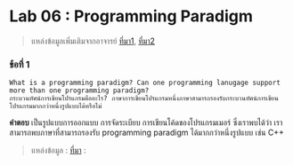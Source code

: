 # Lab 06 : Programming Paradigm
> แหล่งข้อมูลเพิ่มเติมจากอาจารย์ [ที่มา1](https://cs.lmu.edu/~ray/notes/paradigms/), [ที่มา2](https://www.youtube.com/watch?v=3TBq__oKUzk&ab_channel=Confreaks)

### ข้อที่ 1
```
What is a programming paradigm? Can one programming lanugage support more than one programming paradigm?
กระบวนทัศน์การเขียนโปรแกรมคืออะไร? ภาษาการเขียนโปรแกรมหนึ่งภาษาสามารถรองรับกระบวนทัศน์การเขียนโปรแกรมมากกว่าหนึ่งรูปแบบได้หรือไม่
```
**คำตอบ** เป็นรูปแบบการออกแบบ การจัดระเบียบ การเขียนโค้ดของโปรแกรมเมอร์ ซึ่งเราพบได้ว่า เราสามารถพบภาษาที่สามารถรองรับ programming paradigm ได้มากกว่าหนึ่งรูปแบบ เช่น C++ 

> แหล่งข้อมูล : [ที่มา](https://medium.com/@krittaboon.t/programming-paradigm-imperative-vs-declarative-3f34a34838c3) : 
